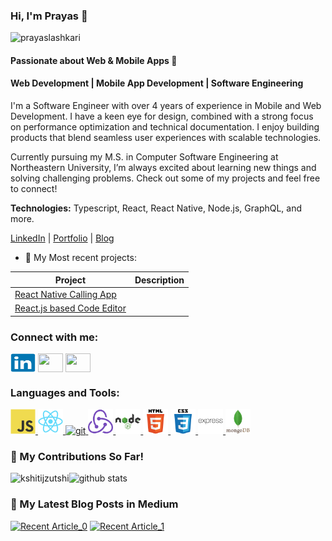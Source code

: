 ### Hi, I'm Prayas 👋

<p align="left"> <img src="https://komarev.com/ghpvc/?username=prayaslashkari&label=Profile%20views&color=0e75b6&style=flat" alt="prayaslashkari" /> </p>

#### Passionate about Web & Mobile Apps 🚀

#### Web Development | Mobile App Development | Software Engineering

I'm a Software Engineer with over 4 years of experience in Mobile and Web Development. I have a keen eye for design, combined with a strong focus on performance optimization and technical documentation. I enjoy building products that blend seamless user experiences with scalable technologies.

Currently pursuing my M.S. in Computer Software Engineering at Northeastern University, I’m always excited about learning new things and solving challenging problems. Check out some of my projects and feel free to connect!

**Technologies:** Typescript, React, React Native, Node.js, GraphQL, and more.

[LinkedIn](https://www.linkedin.com/in/prayaslashkari) | [Portfolio](https://prayaslashkari.in) | [Blog](https://prayaslashkari98.medium.com)


- 🌱 My Most recent projects:

| Project                                                                                  | Description                                                                                                                                                    |
|------------------------------------------------------------------------------------------|----------------------------------------------------------------------------------------------------------------------------------------------------------------|
| [React Native Calling App](https://github.com/prayaslashkari/RNCallingApp)                         
| [React.js based Code Editor](https://github.com/prayaslashkari/elephant-editor)

<h3 align="left">Connect with me:</h3>
<p align="left">

<a href="https://www.linkedin.com/in/prayaslashkari/" target="blank"><img align="center" src="https://raw.githubusercontent.com/devicons/devicon/ca28c779441053191ff11710fe24a9e6c23690d6/icons/linkedin/linkedin-original.svg" alt="prayas-lashkari" height="30" width="40" /></a>
<a href="https://prayaslashkari98.medium.com/" target="blank"><img align="center" src="https://miro.medium.com/v2/resize:fill:96:96/1*4eBYLmk70ln9psBY4_bL9A.jpeg" alt="" height="30" width="40" /></a>
<a href="https://www.instagram.com/_prayaslashkari_/" target="blank"><img align="center" src="https://cdn.jsdelivr.net/npm/simple-icons@3.0.1/icons/instagram.svg" alt="" height="30" width="40" /></a>
</p>

<h3 align="left">Languages and Tools:</h3>

<p align="left">
  <a href="https://javascript.info/" target="_blank"> <img src="https://github.com/devicons/devicon/blob/ca28c779441053191ff11710fe24a9e6c23690d6/icons/javascript/javascript-original.svg" alt="Javascript" width="40" height="40"/> </a> 
  <a href="https://react.dev/" target="_blank"> <img src="https://github.com/devicons/devicon/blob/ca28c779441053191ff11710fe24a9e6c23690d6/icons/react/react-original.svg" alt="react" width="40" height="40"/> </a> 
  <a href="https://git-scm.com/" target="_blank"> <img src="https://www.vectorlogo.zone/logos/git-scm/git-scm-icon.svg" alt="git" width="40" height="40"/> </a> 
  <a href="https://redux.js.org/" target="_blank"> <img src="https://raw.githubusercontent.com/devicons/devicon/ca28c779441053191ff11710fe24a9e6c23690d6/icons/redux/redux-original.svg" alt="Redux" width="40" height="40"/> </a> 
  <a href="https://nodejs.org" target="_blank"> <img src="https://raw.githubusercontent.com/devicons/devicon/master/icons/nodejs/nodejs-original-wordmark.svg" alt="nodejs" width="40" height="40"/> </a> 
 <a href="https://www.w3.org/html/" target="_blank"> <img src="https://raw.githubusercontent.com/devicons/devicon/master/icons/html5/html5-original-wordmark.svg" alt="html5" width="40" height="40"/> </a> 
 <a href="https://www.w3schools.com/css/" target="_blank"> <img src="https://raw.githubusercontent.com/devicons/devicon/master/icons/css3/css3-original-wordmark.svg" alt="css3" width="40" height="40"/> </a>
 <a href="https://expressjs.com" target="_blank"> <img src="https://raw.githubusercontent.com/devicons/devicon/master/icons/express/express-original-wordmark.svg" alt="express" width="40" height="40"/> </a> 
 <a href="https://www.mongodb.com/" target="_blank"> <img src="https://raw.githubusercontent.com/devicons/devicon/master/icons/mongodb/mongodb-original-wordmark.svg" alt="mongodb" width="40" height="40"/> </a>
 
 <!---
  <a href="https://firebase.google.com/" target="_blank"> <img src="https://www.vectorlogo.zone/logos/firebase/firebase-icon.svg" alt="firebase" width="40" height="40"/> </a> 
  <a href="https://git-scm.com/" target="_blank"> <img src="https://www.vectorlogo.zone/logos/git-scm/git-scm-icon.svg" alt="git" width="40" height="40"/> </a> 
  <a href="https://heroku.com" target="_blank"> <img src="https://www.vectorlogo.zone/logos/heroku/heroku-icon.svg" alt="heroku" width="40" height="40"/> </a> 
  <a href="https://www.mongodb.com/" target="_blank"> <img src="https://raw.githubusercontent.com/devicons/devicon/master/icons/mongodb/mongodb-original-wordmark.svg" alt="mongodb" width="40" height="40"/> </a> </p>
 
-->

### 🌱 My Contributions So Far!
 <!---
<p>&nbsp;<img align="center" src="https://github-readme-stats.vercel.app/api?username=kshitijzutshi&show_icons=true&locale=en&theme=dark" alt="kshitijzutshi" /></p>
-->
<img align="left" src="https://github-readme-stats.vercel.app/api/top-langs?username=prayaslashkari&show_icons=true&locale=en&layout=compact" alt="kshitijzutshi" />
 
![github stats](https://github-readme-stats.vercel.app/api?username=prayaslashkari&show_icons=true) 
 
### 📝 My Latest Blog Posts in Medium
<a target="_blank" href="https://github-readme-medium-recent-article.vercel.app/medium/@prayaslashkari98/0"><img src="https://github-readme-medium-recent-article.vercel.app/medium/@prayaslashkari98/0" alt="Recent Article_0"></a>
<a target="_blank" href="https://github-readme-medium-recent-article.vercel.app/medium/@prayaslashkari98/1"><img src="https://github-readme-medium-recent-article.vercel.app/medium/@prayaslashkari98/1" alt="Recent Article_1"></a>

